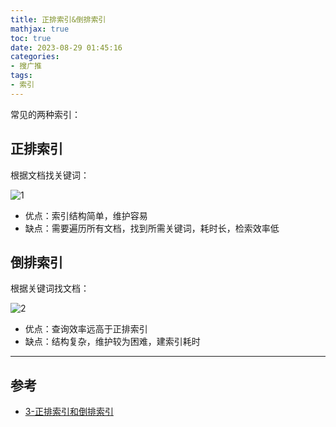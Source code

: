 ```yaml
---
title: 正排索引&倒排索引
mathjax: true
toc: true
date: 2023-08-29 01:45:16
categories: 
- 搜广推
tags:
- 索引
---
```

常见的两种索引：

<!--more-->

## 正排索引

根据文档找关键词：

![1](https://cdn.staticaly.com/gh/TransformersWsz/image_hosting@master/image.ei2mdm2f4w8.png)

- 优点：索引结构简单，维护容易
- 缺点：需要遍历所有文档，找到所需关键词，耗时长，检索效率低

## 倒排索引

根据关键词找文档：

![2](https://cdn.staticaly.com/gh/TransformersWsz/image_hosting@master/image.4wbsl5ay0ik0.webp)

- 优点：查询效率远高于正排索引
- 缺点：结构复杂，维护较为困难，建索引耗时

___

## 参考
- [3-正排索引和倒排索引](https://www.cnblogs.com/lotuslaw/p/16393064.html)
